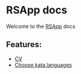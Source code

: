 # RSApp docs

Welcome to the [RSApp](https://app.rs.school) docs

## Features:

* [CV](./features/cv.md)
* [Choose kata languages](./features/choose-kata-languages.md)